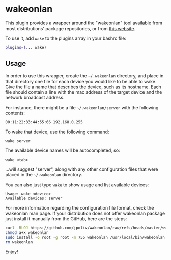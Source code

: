 # wakeonlan

This plugin provides a wrapper around the "wakeonlan" tool available from most
distributions' package repositories, or from [this website](https://github.com/jpoliv/wakeonlan).

To use it, add `wake` to the plugins array in your bashrc file:

```bash
plugins=(... wake)
```

## Usage

In order to use this wrapper, create the `~/.wakeonlan` directory, and place in
that directory one file for each device you would like to be able to wake. Give
the file a name that describes the device, such as its hostname. Each file
should contain a line with the mac address of the target device and the network
broadcast address.

For instance, there might be a file `~/.wakeonlan/server` with the following
contents:

```
00:11:22:33:44:55:66 192.168.0.255
```

To wake that device, use the following command:

```console
wake server
```

The available device names will be autocompleted, so:

```console
wake <tab>
```

...will suggest "server", along with any other configuration files that were
placed in the `~/.wakeonlan` directory.

You can also just type `wake` to show usage and list available devices:
```
Usage: wake <device>
Available devices: server 
```

For more information regarding the configuration file format, check the
wakeonlan man page. If your distribution does not offer wakeonlan package just install it manually from the GitHub, here are the steps:

```bash
curl -RLOJ https://github.com/jpoliv/wakeonlan/raw/refs/heads/master/wakeonlan
chmod a+x wakeonlan
sudo install -o root -g root -m 755 wakeonlan /usr/local/bin/wakeonlan
rm wakeonlan
```
Enjoy!
